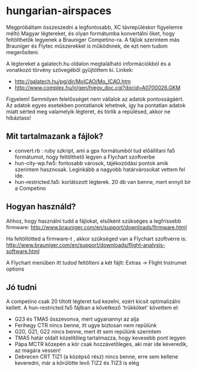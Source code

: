 hungarian-airspaces
===================
Megpróbáltam összeszedni a legfontosabb, XC távrepüléskor figyelemre méltó Magyar légtereket, és olyan formátumba konvertálni őket,
hogy feltölthetők legyenek a Brauniger Competino-ra. A fájlok szerintem más Brauniger és Flytec műszerekkel is működnnek, de ezt nem 
tudom megerősíteni.

A légtereket a galatech.hu oldalon megtalálható információkból és a vonatkozó törvény szövegéből gyűjtöttem ki. Linkek:
* http://galatech.hu/pg/dir/MoICAO/Mo_ICAO.htm
* http://www.complex.hu/jr/gen/hjegy_doc.cgi?docid=A0700026.GKM

Figyelem! Semmilyen felelősséget nem vállalok az adatok pontosságáért. Az adatok egyes esetekben pontatlanok lehetnek, így ha pontatlan adatok miatt sérted meg valamelyik légteret, és törlik a repülésed, akkor ne hibáztass!
   

Mit tartalmazank a fájlok?
--------------------------
* convert.rb : ruby szkript, ami a gpx formátumból tud előállítani fa5 formátumot, hogy feltölthető legyen a Flychart szoftverbe
* hun-city-wp.fw5: fontosabb városok, tájékozódási pontok amik szerintem hasznosak. Leginkább a nagyobb határvárosokat vettem fel ide.
* hun-restricted.fa5: korlátozott légterek. 20 db van benne, mert ennyit bír a Competino

Hogyan használd?
----------------
Ahhoz, hogy használni tudd a fájlokat, elsőként szükséges a legfrissebb firmware:
http://www.brauniger.com/en/support/downloads/firmware.html

Ha feltöltötted a firmware-t , akkor szükséged van a Flychart szoftverre is:
http://www.brauniger.com/en/support/downloads/flight-analysis-software.html

A Flychart menüben itt tudod feltölteni a két fájlt:
Extras -> Flight Instrumet options

Jó tudni
--------
A competino csak 20 tiltott légteret tud kezelni, ezért kicsit optimalizálni kellett. A hun-restricted.fa5 fájlban a következő 'trükköket' követtem el:
* G23 és TMA5 összevonva, mert ugyanannyi az alja
* Ferihegy CTR nincs benne, itt ugye biztosan nem repülünk
* G20, G21, G22 nincs benne, mert itt sem repülünk szerintem
* TMA5 határ oldalt közelítőleg tartalmazza, hogy kevesebb pont legyen
* Pápa MCTR közepén a kör csak hozzávetőleges, aki már ide keveredik, az magára vessen!
* Debrecen CRT TIZ1 (a középső rész) nincs benne, erre sem kellene keveredni, már a körülötte levő TIZ2 és TIZ3 is elég
 